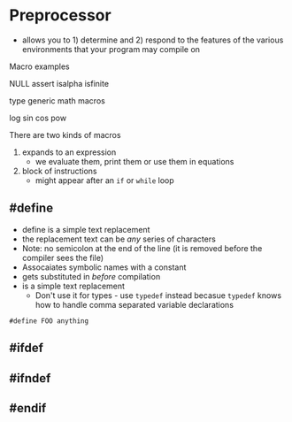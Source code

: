 # Preprocessor

- allows you to 1) determine and 2) respond to the features of the various
  environments that your program may compile on

Macro examples

NULL assert isalpha isfinite

type generic math macros

log sin cos pow

There are two kinds of macros

1. expands to an expression
    - we evaluate them, print them or use them in equations
2. block of instructions
    - might appear after an `if` or `while` loop

## #define

- define is a simple text replacement
- the replacement text can be _any_ series of characters
- Note: no semicolon at the end of the line (it is removed before the compiler
  sees the file)
- Assocaiates symbolic names with a constant
- gets substituted in _before_ compilation
- is a simple text replacement
    - Don't use it for types - use `typedef` instead becasue `typedef` knows how
      to handle comma separated variable declarations

```
#define FOO anything
```

## #ifdef

## #ifndef

## #endif
